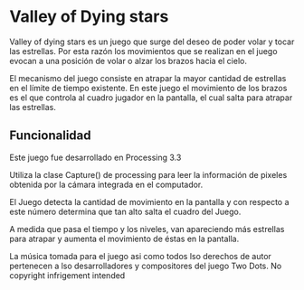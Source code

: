 # Valley of Dying stars

Valley of dying stars es un juego que surge del deseo de poder volar y tocar las estrellas. Por esta razón los movimientos que se realizan en el juego evocan a una posición de volar o alzar los brazos hacia el cielo.

El mecanismo del juego consiste en atrapar la mayor cantidad de estrellas en el límite de tiempo existente. En este juego el movimiento de los brazos es el que controla al cuadro jugador en la pantalla, el cual salta para atrapar las estrellas.

## Funcionalidad

Este juego fue desarrollado en Processing 3.3

Utiliza la clase Capture() de processing para leer la información de pixeles obtenida por la cámara integrada en el computador.

El Juego detecta la cantidad de movimiento en la pantalla y con respecto a este número determina que tan alto salta el cuadro del Juego.

A medida que pasa el tiempo y los niveles, van apareciendo más estrellas para atrapar y aumenta el movimiento de éstas en la pantalla.



La música tomada para el juego asi como todos lso derechos de autor pertenecen a lso desarrolladores y compositores del juego Two Dots. No copyright infrigement intended
